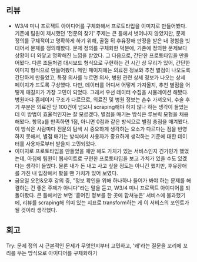 ## 리뷰
- W3/4 미니 프로젝트 아이디어를 구체화해서 프로토타입을 이미지로 만들어봤다. 기존에 팀원이 제시했던 '전문의 찾기' 주제는 큰 틀에서 벗어나지 않았지만, 문제 정의를 구체적이고 명확하게 하기 위해, 골절 뒤 후유장애 판정을 받은 내 경험을 빗대어서 문제를 정의해봤다. 문제 정의를 구체화한 덕분에, 기존에 정의한 문제보다 상황이 더 와닿고 명확해진 느낌을 받았다. 그 다음으로, 간단한 프로토타입을 만들어봤다. 다른 조들처럼 대시보드 형식으로 구현하는 건 시간 상 무리가 있어, 간단한 이미지 형식으로 만들어봤다. 메인 페이지에는 의료진 정보와 추천 별점이 나오도록 간단하게 만들었고, 특정 의사를 누르면 의사, 병원 관련 상세 정보가 나오는 상세 페이지가 뜨도록 구상했다. 다만, 데이터를 어디서 어떻게 가져올지, 추천 별점을 어떻게 매길지가 가장 고민이 되었다. 그래서 우선 데이터 수집을 시뮬레이션 해봤다. 병원마다 홈페이지 구조가 다르므로, 의료진 및 병원 정보는 손수 가져오되, 수술 후기 부분은 의료진 당 100건이 넘으니 scraping해야 하지 않나 하는 생각이 들었는데 이 방법이 효율적인지는 잘 모르겠다. 별점을 매기는 방식은 루브릭 모형을 채용해봤다. 항목a를 만족하면 1점, 아니면 0점과 같은 방식으로 별점 총점을 매겨봤다. 이 방식은 사람마다 전문의 탐색 시 중요하게 생각하는 요소가 다르다는 점을 반영하지 못해서, 별점 매기는 방식에서 사용자가 중요하게 생각하는 기준에 대한 데이터를 사용자로부터 받을지 고민되었다.
- 이미지로 프로토타입을 만들었을 때만 해도 가치가 있는 서비스인지 긴가민가 했었는데, 아침에 팀원이 웹사이트로 구현한 프로토타입을 보고 가치가 있을 수도 있겠다는 생각이 들었다. 물론 내가 돈 내고 사고 싶을 정도는 아니긴 했지만, 후유장애를 가진 내 입장에서 봤을 땐 가치가 있어 보였다.
- 금요일 오전&오후 강의 중, "정보 확인을 위해 하나하나 들어가 봐야 하는 문제를 해결하는 건 좋은 주제가 아니다"라는 말을 듣고, W3/4 미니 프로젝트 아이디어를 되돌아봤다. 큰 틀에서만 보면 '흩어진 정보를 한 곳에 합쳐놓은' 서비스에 불과했기에, 리뷰를 scraping해 의미 있는 지표로 transform하는 게 이 서비스의 포인트가 될 것이라 생각했다.
## 회고
Try: 문제 정의 시 근본적인 문제가 무엇인지부터 고민하고, '왜'라는 질문을 꼬리에 꼬리를 무는 방식으로 아이디어를 구체화하기
